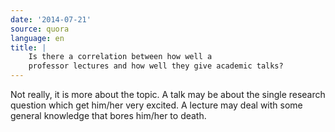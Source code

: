 ```yaml
---
date: '2014-07-21'
source: quora
language: en
title: |
    Is there a correlation between how well a
    professor lectures and how well they give academic talks?
---
```


Not really, it is more about the topic. A talk may be about the single
research question which get him/her very excited. A lecture may deal
with some general knowledge that bores him/her to death.
